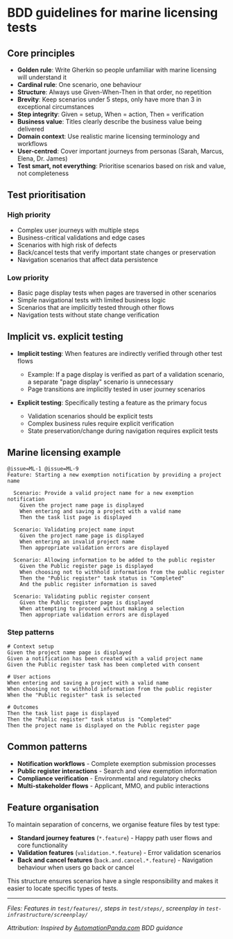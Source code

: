 # BDD guidelines for marine licensing tests

## Core principles

- **Golden rule**: Write Gherkin so people unfamiliar with marine licensing will understand it
- **Cardinal rule**: One scenario, one behaviour
- **Structure**: Always use Given-When-Then in that order, no repetition
- **Brevity**: Keep scenarios under 5 steps, only have more than 3 in exceptional circumstances
- **Step integrity**: Given = setup, When = action, Then = verification
- **Business value**: Titles clearly describe the business value being delivered
- **Domain context**: Use realistic marine licensing terminology and workflows
- **User-centred**: Cover important journeys from personas (Sarah, Marcus, Elena, Dr. James)
- **Test smart, not everything**: Prioritise scenarios based on risk and value, not completeness

## Test prioritisation

### High priority

- Complex user journeys with multiple steps
- Business-critical validations and edge cases
- Scenarios with high risk of defects
- Back/cancel tests that verify important state changes or preservation
- Navigation scenarios that affect data persistence

### Low priority

- Basic page display tests when pages are traversed in other scenarios
- Simple navigational tests with limited business logic
- Scenarios that are implicitly tested through other flows
- Navigation tests without state change verification

## Implicit vs. explicit testing

- **Implicit testing**: When features are indirectly verified through other test flows
  - Example: If a page display is verified as part of a validation scenario, a separate "page display" scenario is unnecessary
  - Page transitions are implicitly tested in user journey scenarios

- **Explicit testing**: Specifically testing a feature as the primary focus
  - Validation scenarios should be explicit tests
  - Complex business rules require explicit verification
  - State preservation/change during navigation requires explicit tests

## Marine licensing example

```gherkin
@issue=ML-1 @issue=ML-9
Feature: Starting a new exemption notification by providing a project name

  Scenario: Provide a valid project name for a new exemption notification
    Given the project name page is displayed
    When entering and saving a project with a valid name
    Then the task list page is displayed

  Scenario: Validating project name input
    Given the project name page is displayed
    When entering an invalid project name
    Then appropriate validation errors are displayed

  Scenario: Allowing information to be added to the public register
    Given the Public register page is displayed
    When choosing not to withhold information from the public register
    Then the "Public register" task status is "Completed"
    And the public register information is saved

  Scenario: Validating public register consent
    Given the Public register page is displayed
    When attempting to proceed without making a selection
    Then appropriate validation errors are displayed
```

### Step patterns

```gherkin
# Context setup
Given the project name page is displayed
Given a notification has been created with a valid project name
Given the Public register task has been completed with consent

# User actions
When entering and saving a project with a valid name
When choosing not to withhold information from the public register
When the "Public register" task is selected

# Outcomes
Then the task list page is displayed
Then the "Public register" task status is "Completed"
Then the project name is displayed on the Public register page
```

## Common patterns

- **Notification workflows** - Complete exemption submission processes
- **Public register interactions** - Search and view exemption information
- **Compliance verification** - Environmental and regulatory checks
- **Multi-stakeholder flows** - Applicant, MMO, and public interactions

## Feature organisation

To maintain separation of concerns, we organise feature files by test type:

- **Standard journey features** (`*.feature`) - Happy path user flows and core functionality
- **Validation features** (`validation.*.feature`) - Error validation scenarios
- **Back and cancel features** (`back.and.cancel.*.feature`) - Navigation behaviour when users go back or cancel

This structure ensures scenarios have a single responsibility and makes it easier to locate specific types of tests.

---

_Files: Features in `test/features/`, steps in `test/steps/`, screenplay in `test-infrastructure/screenplay/`_

_Attribution: Inspired by [AutomationPanda.com](https://automationpanda.com) BDD guidance_
